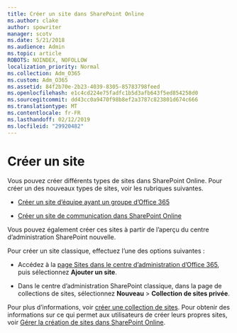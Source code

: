 ```yaml
---
title: Créer un site dans SharePoint Online
ms.author: clake
author: spowriter
manager: scotv
ms.date: 5/21/2018
ms.audience: Admin
ms.topic: article
ROBOTS: NOINDEX, NOFOLLOW
localization_priority: Normal
ms.collection: Adm_O365
ms.custom: Adm_O365
ms.assetid: 84f2b70e-2b23-4039-8305-85783798feed
ms.openlocfilehash: e1c4cd224e75fadfc1b5d3afb643f5ed854258d0
ms.sourcegitcommit: dd43cc0a9470f98b8ef2a3787c823801d674c666
ms.translationtype: MT
ms.contentlocale: fr-FR
ms.lasthandoff: 02/12/2019
ms.locfileid: "29920482"
---
```

# <a name="create-a-site"></a>Créer un site

Vous pouvez créer différents types de sites dans SharePoint Online. Pour créer un des nouveaux types de sites, voir les rubriques suivantes.
  
- [Créer un site d’équipe ayant un groupe d’Office 365](https://go.microsoft.com/fwlink/?linkid=866292)
    
- [Créer un site de communication dans SharePoint Online](https://go.microsoft.com/fwlink/?linkid=866294)
    
Vous pouvez également créer ces sites à partir de l’aperçu du centre d’administration SharePoint nouvelle.
  
Pour créer un site classique, effectuez l’une des options suivantes :
  
- Accédez à la [page Sites dans le centre d’administration d’Office 365](https://portal.office.com/adminportal/home#/SitesList), puis sélectionnez **Ajouter un site**.
    
- Dans le centre d’administration SharePoint classique, dans la page de collections de sites, sélectionnez **Nouveau** \> **Collection de sites privée**.
    
Pour plus d’informations, voir [créer une collection de sites](https://go.microsoft.com/fwlink/?linkid=866295). Pour obtenir des informations sur ce qui permet aux utilisateurs de créer leurs propres sites, voir [Gérer la création de sites dans SharePoint Online](https://go.microsoft.com/fwlink/?linkid=866296).
  

